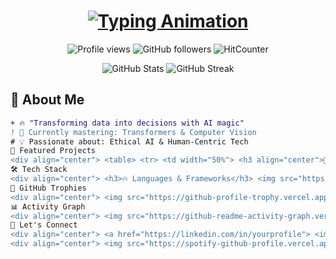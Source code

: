 <h1 align="center">
  <a href="https://git.io/typing-svg">
    <img src="https://readme-typing-svg.herokuapp.com?font=Fira+Code&weight=600&size=26&duration=3000&pause=500&color=00F718&width=550&lines=👋+Hello+World!+I'm+Lok+Avinashh;🚀+AI+%26+Data+Science+Developer;💡+Innovative+Problem+Solver;🎨+Tech+Artist&center=true" alt="Typing Animation" />
  </a>
</h1>

<p align="center">
  <img src="https://komarev.com/ghpvc/?username=lokavinashh2004&label=PROFILE+VIEWS&color=ff69b4&style=flat-square" alt="Profile views" /> 
  <img src="https://img.shields.io/github/followers/lokavinashh2004?label=FOLLOWERS&style=social&color=00F718" alt="GitHub followers" />
  <img src="https://hits.seeyoufarm.com/api/count/incr/badge.svg?url=https://github.com/lokavinashh2004&count_bg=%2379C83D&title_bg=%23555555&icon=github.svg&icon_color=%23E7E7E7&title=VISITS&edge_flat=false" alt="HitCounter"/>
</p>

<div align="center">
  <img src="https://github-readme-stats.vercel.app/api?username=lokavinashh2004&show_icons=true&theme=radical&hide_border=true&bg_color=0d1117&title_color=00F718&icon_color=00F718" alt="GitHub Stats" />
  <img src="https://github-readme-streak-stats.herokuapp.com/?user=lokavinashh2004&theme=radical&hide_border=true&background=0d1117&stroke=00F718&ring=00F718&fire=00F718&currStreakLabel=00F718" alt="GitHub Streak" />
</div>

## 🎯 About Me
```diff
+ 🔥 "Transforming data into decisions with AI magic"
! 🌱 Currently mastering: Transformers & Computer Vision
# 💡 Passionate about: Ethical AI & Human-Centric Tech
🚀 Featured Projects
<div align="center"> <table> <tr> <td width="50%"> <h3 align="center">🤟 Signify App</h3> <div align="center"> <a href="#"> <img src="https://github-readme-stats.vercel.app/api/pin/?username=lokavinashh2004&repo=signify-app&theme=radical&show_owner=true" /> </a> </div> </td> <td width="50%"> <h3 align="center">💊 Virtual Pharmacy</h3> <div align="center"> <a href="#"> <img src="https://github-readme-stats.vercel.app/api/pin/?username=lokavinashh2004&repo=virtual-pharmacy&theme=radical&show_owner=true" /> </a> </div> </td> </tr> <tr> <td colspan="2"> <h3 align="center">📄 AI Resume Builder</h3> <div align="center"> <a href="#"> <img src="https://github-readme-stats.vercel.app/api/pin/?username=lokavinashh2004&repo=ai-resume-builder&theme=radical&show_owner=true" width="80%" /> </a> </div> </td> </tr> </table> </div>
🛠️ Tech Stack
<div align="center"> <h3>🔥 Languages & Frameworks</h3> <img src="https://skillicons.dev/icons?i=python,tensorflow,pytorch,flask,react,js,html,css" /> <h3>⚡ Tools & Platforms</h3> <img src="https://skillicons.dev/icons?i=git,github,vscode,aws,docker,kubernetes,postgres,mongodb" /> </div>
🌟 GitHub Trophies
<div align="center"> <img src="https://github-profile-trophy.vercel.app/?username=lokavinashh2004&theme=radical&no-frame=true&row=2&column=4" alt="GitHub Trophies" /> </div>
📊 Activity Graph
<div align="center"> <img src="https://github-readme-activity-graph.vercel.app/graph?username=lokavinashh2004&theme=react-dark&bg_color=0d1117&hide_border=true&area=true&area_color=00F718&line=00F718&point=FFFFFF" width="90%" /> </div>
🤝 Let's Connect
<div align="center"> <a href="https://linkedin.com/in/yourprofile"> <img src="https://img.shields.io/badge/LinkedIn-0077B5?style=for-the-badge&logo=linkedin&logoColor=white" /> </a> <a href="https://twitter.com/yourhandle"> <img src="https://img.shields.io/badge/Twitter-1DA1F2?style=for-the-badge&logo=twitter&logoColor=white" /> </a> <a href="mailto:lokavinashh@example.com"> <img src="https://img.shields.io/badge/Gmail-D14836?style=for-the-badge&logo=gmail&logoColor=white" /> </a> <a href="https://lokavinashhportfolio.com"> <img src="https://img.shields.io/badge/Portfolio-4285F4?style=for-the-badge&logo=google-chrome&logoColor=white" /> </a> </div>
<div align="center"> <img src="https://spotify-github-profile.vercel.app/api/view?uid=yourspotifyid&cover_image=true&theme=novatorem&bar_color=00F718&bar_color_cover=false" alt="Spotify Playing" width="50%" /> <p> <img src="https://media.giphy.com/media/LnUtXjr0zK6WIYe8uG/giphy.gif" width="100" alt="Coding GIF"> <em><b>Let's build the future together!</b></em> <img src="https://media.giphy.com/media/LnUtXjr0zK6WIYe8uG/giphy.gif" width="100" alt="Coding GIF"> </p> <img src="https://github.com/lokavinashh2004/lokavinashh2004/blob/output/github-contribution-grid-snake.svg" alt="Snake animation" /> </div> ```
